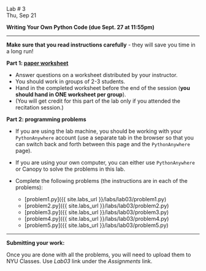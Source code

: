 <div class="recitation">



<div class="column_date">
<p markdown="block">

Lab # 3 <br> 
Thu, Sep 21 

</p>
</div>



<div class="column_recitation" >
<p markdown="block">

__Writing Your Own Python Code (due Sept. 27 at 11:55pm)__

---

__Make sure that you read instructions carefully__ - they will save you
time in a long run! 

__Part 1:  [paper worksheet](labs/lab03/lab03.pdf)__
- Answer questions on a worksheet distributed by your instructor.
- You should work in groups of 2-3 students. 
- Hand in the completed worksheet before the end of the session 
(__you should hand in ONE worksheet per group__). 
- (You will get credit for this part of the lab only if you attended the recitation session.)

__Part 2: programming problems__ 

- If you are using the lab machine, you should be working with 
your `PythonAnywhere` account (use a separate tab in the browser so
that you can switch back and forth between this page and the `PythonAnywhere` 
page). 
- If you are using your own computer, you can either use `PythonAnywhere` or 
Canopy to solve the problems in this lab. 

- Complete the following problems (the instructions are in each of the problems): 
    - [problem1.py]({{ site.labs_url }}/labs/lab03/problem1.py)
    - [problem2.py]({{ site.labs_url }}/labs/lab03/problem2.py)
    - [problem3.py]({{ site.labs_url }}/labs/lab03/problem3.py)
    - [problem4.py]({{ site.labs_url }}/labs/lab03/problem4.py)
    - [problem5.py]({{ site.labs_url }}/labs/lab03/problem5.py)


--- 

__Submitting your work:__

Once you are done with all the problems, you will need to upload them to 
NYU Classes. Use _Lab03_ link under the _Assignments_ link. 

</p>
</div>



</div>
